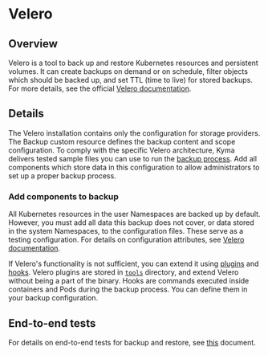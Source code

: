 # Velero

## Overview

Velero is a tool to back up and restore Kubernetes resources and persistent volumes. It can create backups on demand or on schedule, filter objects which should be backed up, and set TTL (time to live) for stored backups. For more details, see the official [Velero documentation](https://heptio.github.io/velero/v0.11.0/).

## Details

The Velero installation contains only the configuration for storage providers. The Backup custom resource defines the backup content and scope configuration. To comply with the specific Velero architecture, Kyma delivers tested sample files you can use to run the [backup process](https://github.com/kyma-project/kyma/blob/master/docs/backup/01-01-backup.md). Add all components which store data in this configuration to allow administrators to set up a proper backup process.

### Add components to backup

All Kubernetes resources in the user Namespaces are backed up by default. However, you must add all data this backup does not cover, or data stored in the system Namespaces, to the configuration files. These serve as a testing configuration. For details on configuration attributes, see [Velero documentation](https://github.com/heptio/velero/blob/release-0.11/docs/api-types/backup.md).

If Velero's functionality is not sufficient, you can extend it using [plugins](https://heptio.github.io/velero/v0.11.0/plugins) and [hooks](https://heptio.github.io/velero/v0.11.0/hooks). Velero plugins are stored in [`tools`](tools/velero-plugins) directory, and extend Velero without being a part of the binary. Hooks are commands executed inside containers and Pods during the backup process. You can define them in your backup configuration.

## End-to-end tests

For details on end-to-end tests for backup and restore, see [this](../../tests/end-to-end/backup-restore-test/README.md) document.
